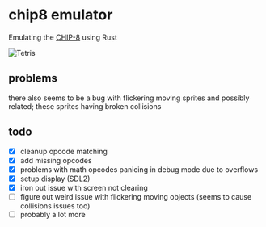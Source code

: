 # chip8 emulator

Emulating the [CHIP-8](https://en.wikipedia.org/wiki/CHIP-8) using Rust

![Tetris](https://i.imgur.com/eEb0CYg.png)

## problems
there also seems to be a bug with flickering moving sprites and possibly related; these sprites having broken collisions

## todo
- [X] cleanup opcode matching
- [X] add missing opcodes
- [X] problems with math opcodes panicing in debug mode due to overflows
- [X] setup display (SDL2)
- [X] iron out issue with screen not clearing
- [ ] figure out weird issue with flickering moving objects (seems to cause collisions issues too)
- [ ] probably a lot more